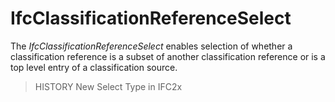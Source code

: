 # IfcClassificationReferenceSelect

The _IfcClassificationReferenceSelect_ enables selection of whether a classification reference is a subset of another classification reference or is a top level entry of a classification source.

> HISTORY New Select Type in IFC2x
